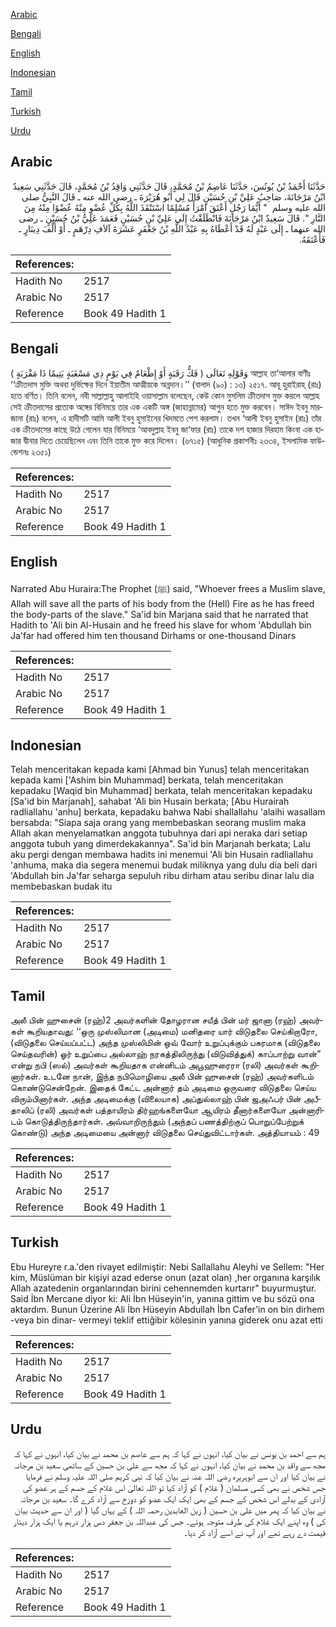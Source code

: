 [Arabic](#arabic)

[Bengali](#bengali)

[English](#english)

[Indonesian](#indonesian)

[Tamil](#tamil)

[Turkish](#turkish)

[Urdu](#urdu)

## Arabic


<div dir="rtl" lang="ar" style={{fontSize:'larger',backgroundColor:'#f8f9fa',padding:20}}>
حَدَّثَنَا أَحْمَدُ بْنُ يُونُسَ، حَدَّثَنَا عَاصِمُ بْنُ مُحَمَّدٍ، قَالَ حَدَّثَنِي وَاقِدُ بْنُ مُحَمَّدٍ، قَالَ حَدَّثَنِي سَعِيدٌ ابْنُ مَرْجَانَةَ، صَاحِبُ عَلِيِّ بْنِ حُسَيْنٍ قَالَ لِي أَبُو هُرَيْرَةَ ـ رضى الله عنه ـ قَالَ النَّبِيُّ صلى الله عليه وسلم ‏ "‏ أَيُّمَا رَجُلٍ أَعْتَقَ امْرَأً مُسْلِمًا اسْتَنْقَذَ اللَّهُ بِكُلِّ عُضْوٍ مِنْهُ عُضْوًا مِنْهُ مِنَ النَّارِ ‏"‏‏.‏ قَالَ سَعِيدٌ ابْنُ مَرْجَانَةَ فَانْطَلَقْتُ إِلَى عَلِيِّ بْنِ حُسَيْنٍ فَعَمَدَ عَلِيُّ بْنُ حُسَيْنٍ ـ رضى الله عنهما ـ إِلَى عَبْدٍ لَهُ قَدْ أَعْطَاهُ بِهِ عَبْدُ اللَّهِ بْنُ جَعْفَرٍ عَشَرَةَ آلاَفِ دِرْهَمٍ ـ أَوْ أَلْفَ دِينَارٍ ـ فَأَعْتَقَهُ‏.‏
</div>
<div style={{backgroundColor:'#f8f9fa',padding:20, marginBottom: 10}}><table> <thead> <tr> <th>References:</th> <th></th> </tr> </thead> <tbody><tr><td>Hadith No</td><td>2517</td></tr><tr><td>Arabic No</td><td>2517</td></tr><tr><td>Reference</td><td>Book 49 Hadith 1</td></tr></tbody></table></div>

## Bengali


<div dir="ltr" lang="bn" style={{fontSize:'larger',backgroundColor:'#f8f9fa',padding:20}}>
وَقَوْلِهِ تَعَالَى ( فَكُّ رَقَبَةٍ أَوْ إِطْعَامٌ فِي يَوْمٍ ذِي مَسْغَبَةٍ يَتِيمًا ذَا مَقْرَبَةٍ ) আল্লাহ তা‘আলার বাণীঃ ‘‘ক্রীতদাস মুক্তি অথবা দুর্ভিক্ষের দিনে ইয়াতীম আত্মীয়কে অন্নদান।’’ (বালাদ (৯০) : ১৩) ২৫১৭. আবূ হুরাইরাহ্ (রাঃ) হতে বর্ণিত। তিনি বলেন, নবী সাল্লাল্লাহু আলাইহি ওয়াসাল্লাম বলেছেন, কেউ কোন মুসলিম ক্রীতদাস মুক্ত করলে আল্লাহ সেই ক্রীতদাসের প্রত্যেক অঙ্গের বিনিময়ে তার এক একটি অঙ্গ (জাহান্নামের) আগুন হতে মুক্ত করবেন। সাঈদ ইবনু মারজানা (রাঃ) বলেন, এ হাদীসটি আমি আলী ইবনু হুসাইনের খিদমতে পেশ করলাম। তখন ‘আলী ইবনু হুসাইন (রাঃ) তাঁর এক ক্রীতদাসের কাছে উঠে গেলেন যার বিনিময়ে ‘আবদুল্লাহ ইবনু জা‘ফার (রাঃ) তাকে দশ হাজার দিরহাম কিংবা এক হাজার দ্বীনার দিতে চেয়েছিলেন এবং তিনি তাকে মুক্ত করে দিলেন। (৬৭১৫) (আধুনিক প্রকাশনীঃ ২৩৩৪, ইসলামিক ফাউন্ডেশনঃ ২৩৫১)
</div>
<div style={{backgroundColor:'#f8f9fa',padding:20, marginBottom: 10}}><table> <thead> <tr> <th>References:</th> <th></th> </tr> </thead> <tbody><tr><td>Hadith No</td><td>2517</td></tr><tr><td>Arabic No</td><td>2517</td></tr><tr><td>Reference</td><td>Book 49 Hadith 1</td></tr></tbody></table></div>

## English


<div dir="ltr" lang="en" style={{fontSize:'larger',backgroundColor:'#f8f9fa',padding:20}}>
Narrated Abu Huraira:The Prophet (ﷺ) said, "Whoever frees a Muslim slave, Allah will save all the parts of his body from the (Hell) Fire as he has freed the body-parts of the slave." Sa'id bin Marjana said that he narrated that Hadith to 'Ali bin Al-Husain and he freed his slave for whom 'Abdullah bin Ja'far had offered him ten thousand Dirhams or one-thousand Dinars
</div>
<div style={{backgroundColor:'#f8f9fa',padding:20, marginBottom: 10}}><table> <thead> <tr> <th>References:</th> <th></th> </tr> </thead> <tbody><tr><td>Hadith No</td><td>2517</td></tr><tr><td>Arabic No</td><td>2517</td></tr><tr><td>Reference</td><td>Book 49 Hadith 1</td></tr></tbody></table></div>

## Indonesian


<div dir="ltr" lang="id" style={{fontSize:'larger',backgroundColor:'#f8f9fa',padding:20}}>
Telah menceritakan kepada kami [Ahmad bin Yunus] telah menceritakan kepada kami ['Ashim bin Muhammad] berkata, telah menceritakan kepadaku [Waqid bin Muhammad] berkata, telah menceritakan kepadaku [Sa'id bin Marjanah], sahabat 'Ali bin Husain berkata; [Abu Hurairah radliallahu 'anhu] berkata, kepadaku bahwa Nabi shallallahu 'alaihi wasallam bersabda: "Siapa saja orang yang membebaskan seorang muslim maka Allah akan menyelamatkan anggota tubuhnya dari api neraka dari setiap anggota tubuh yang dimerdekakannya". Sa'id bin Marjanah berkata; Lalu aku pergi dengan membawa hadits ini menemui 'Ali bin Husain radliallahu 'anhuma, maka dia segera menemui budak miliknya yang dulu dia beli dari 'Abdullah bin Ja'far seharga sepuluh ribu dirham atau seribu dinar lalu dia membebaskan budak itu
</div>
<div style={{backgroundColor:'#f8f9fa',padding:20, marginBottom: 10}}><table> <thead> <tr> <th>References:</th> <th></th> </tr> </thead> <tbody><tr><td>Hadith No</td><td>2517</td></tr><tr><td>Arabic No</td><td>2517</td></tr><tr><td>Reference</td><td>Book 49 Hadith 1</td></tr></tbody></table></div>

## Tamil


<div dir="ltr" lang="ta" style={{fontSize:'larger',backgroundColor:'#f8f9fa',padding:20}}>
அலீ பின் ஹுசைன் (ரஹ்)2 அவர்களின் தோழரான சயீத் பின் மர் ஜானா (ரஹ்) அவர்கள் கூறியதாவது: ‘‘ஒரு முஸ்லிமான (அடிமை) மனிதரை யார் விடுதலை செய்கிறாரோ, (விடுதலை செய்யப்பட்ட) அந்த முஸ்லிமின் ஒவ் வோர் உறுப்புக்கும் பகரமாக (விடுதலை செய்தவரின்) ஓர் உறுப்பை அல்லாஹ் நரகத்திலிருந்து (விடுவித்துக்) காப்பாற்று வான்” என்று நபி (ஸல்) அவர்கள் கூறியதாக என்னிடம் அபூஹுரைரா (ரலி) அவர்கள் கூறினார்கள். உடனே நான், இந்த நபிமொழியை அலீ பின் ஹுசைன் (ரஹ்) அவர்களிடம் கொண்டுசென்றேன். இதைக் கேட்ட அன்னார் தம் அடிமை ஒருவரை விடுதலை செய்ய விரும்பினார்கள். அந்த அடிமைக்கு (விலையாக) அப்துல்லாஹ் பின் ஜஅஃபர் பின் அபீதாலிப் (ரலி) அவர்கள் பத்தாயிரம் திர்ஹங்களையோ ஆயிரம் தீனார்களையோ அன்னாரிடம் கொடுத்திருந்தார்கள். அவ்வாறிருந்தும் (அந்தப் பணத்திற்குப் பொறுப்பேற்றுக் கொண்டு) அந்த அடிமையை அன்னார் விடுதலை செய்துவிட்டார்கள். அத்தியாயம் : 49
</div>
<div style={{backgroundColor:'#f8f9fa',padding:20, marginBottom: 10}}><table> <thead> <tr> <th>References:</th> <th></th> </tr> </thead> <tbody><tr><td>Hadith No</td><td>2517</td></tr><tr><td>Arabic No</td><td>2517</td></tr><tr><td>Reference</td><td>Book 49 Hadith 1</td></tr></tbody></table></div>

## Turkish


<div dir="ltr" lang="tr" style={{fontSize:'larger',backgroundColor:'#f8f9fa',padding:20}}>
Ebu Hureyre r.a.'den rivayet edilmiştir: Nebi Sallallahu Aleyhi ve Sellem: "Her kim, Müslüman bir kişiyi azad ederse onun (azat olan) ,her organına karşılık Allah azatedenin organlarından birini cehennemden kurtarır" buyurmuştur. Said İbn Mercane diyor ki: Ali İbn Hüseyin'in, yanına gittim ve bu sözü ona aktardım. Bunun Üzerine Ali İbn Hüseyin Abdullah İbn Cafer'in on bin dirhem -veya bin dinar- vermeyi teklif ettiğibir kölesinin yanına giderek onu azat etti
</div>
<div style={{backgroundColor:'#f8f9fa',padding:20, marginBottom: 10}}><table> <thead> <tr> <th>References:</th> <th></th> </tr> </thead> <tbody><tr><td>Hadith No</td><td>2517</td></tr><tr><td>Arabic No</td><td>2517</td></tr><tr><td>Reference</td><td>Book 49 Hadith 1</td></tr></tbody></table></div>

## Urdu


<div dir="rtl" lang="ur" style={{fontSize:'larger',backgroundColor:'#f8f9fa',padding:20}}>
ہم سے احمد بن یونس نے بیان کیا، انہوں نے کہا کہ ہم سے عاصم بن محمد نے بیان کیا، انہوں نے کہا کہ مجھ سے واقد بن محمد نے بیان کیا، انہوں نے کہا کہ مجھ سے علی بن حسین کے ساتھی سعید بن مرجانہ نے بیان کیا اور ان سے ابوہریرہ رضی اللہ عنہ نے بیان کیا کہ نبی کریم صلی اللہ علیہ وسلم نے فرمایا جس شخص نے بھی کسی مسلمان ( غلام ) کو آزاد کیا تو اللہ تعالیٰ اس غلام کے جسم کے ہر عضو کی آزادی کے بدلے اس شخص کے جسم کے بھی ایک ایک عضو کو دوزخ سے آزاد کرے گا۔ سعید بن مرجانہ نے بیان کیا کہ پھر میں علی بن حسین ( زین العابدین رحمہ اللہ ) کے یہاں گیا ( اور ان سے حدیث بیان کی ) وہ اپنے ایک غلام کی طرف متوجہ ہوئے۔ جس کی عبداللہ بن جعفر دس ہزار درہم یا ایک ہزار دینار قیمت دے رہے تھے اور آپ نے اسے آزاد کر دیا۔
</div>
<div style={{backgroundColor:'#f8f9fa',padding:20, marginBottom: 10}}><table> <thead> <tr> <th>References:</th> <th></th> </tr> </thead> <tbody><tr><td>Hadith No</td><td>2517</td></tr><tr><td>Arabic No</td><td>2517</td></tr><tr><td>Reference</td><td>Book 49 Hadith 1</td></tr></tbody></table></div>
